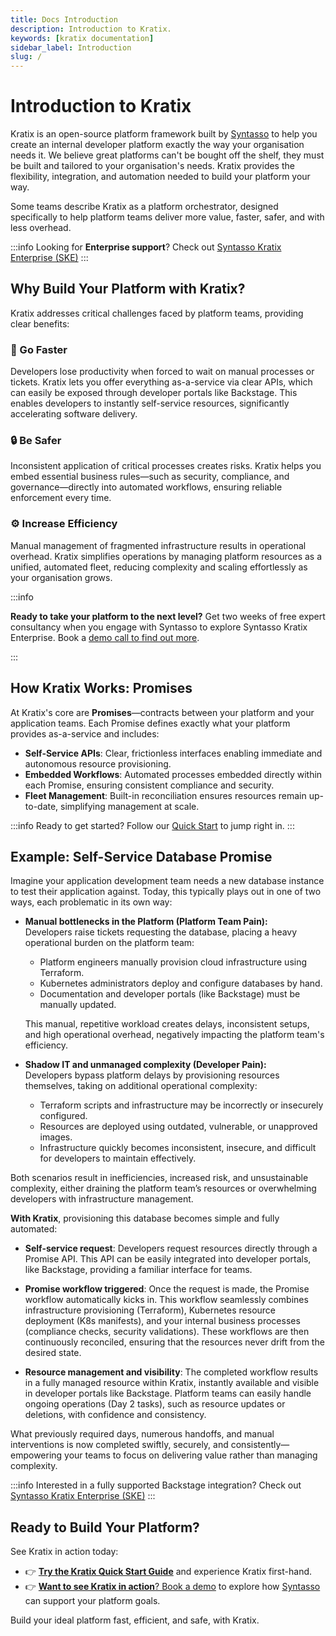 ```yaml
---
title: Docs Introduction
description: Introduction to Kratix.
keywords: [kratix documentation]
sidebar_label: Introduction
slug: /
---
```


# Introduction to Kratix

Kratix is an open-source platform framework built by
[Syntasso](https://syntasso.io) to help you create an internal developer
platform exactly the way your organisation needs it. We believe great platforms
can't be bought off the shelf, they must be built and tailored to your
organisation's needs. Kratix provides the flexibility, integration, and
automation needed to build your platform your way.

Some teams describe Kratix as a platform orchestrator, designed specifically to
help platform teams deliver more value, faster, safer, and with less overhead.

:::info
Looking for **Enterprise support**? Check out [Syntasso Kratix
Enterprise (SKE)](https://syntasso.io/pricing)
:::


## Why Build Your Platform with Kratix?

Kratix addresses critical challenges faced by platform teams, providing clear
benefits:

### 🚀 Go Faster

Developers lose productivity when forced to wait on manual processes or tickets.
Kratix lets you offer everything as-a-service via clear APIs, which can easily
be exposed through developer portals like Backstage. This enables developers to
instantly self-service resources, significantly accelerating software delivery.

### 🔒 Be Safer

Inconsistent application of critical processes creates risks. Kratix helps you
embed essential business rules—such as security, compliance, and
governance—directly into automated workflows, ensuring reliable enforcement
every time.

### ⚙️ Increase Efficiency

Manual management of fragmented infrastructure results in operational overhead.
Kratix simplifies operations by managing platform resources as a unified,
automated fleet, reducing complexity and scaling effortlessly as your
organisation grows.

:::info

**Ready to take your platform to the next level?**
Get two weeks of free expert consultancy when you engage with Syntasso to explore Syntasso Kratix Enterprise.
Book a [demo call to find out more](https://www.syntasso.io/#contact-us). 

:::

## How Kratix Works: Promises

At Kratix's core are **Promises**—contracts between your platform and your
application teams. Each Promise defines exactly what your platform provides
as-a-service and includes:

- **Self-Service APIs**: Clear, frictionless interfaces enabling immediate and
autonomous resource provisioning.
- **Embedded Workflows**: Automated processes embedded directly within each
Promise, ensuring consistent compliance and security.
- **Fleet Management**: Built-in reconciliation ensures resources remain
up-to-date, simplifying management at scale.

:::info
Ready to get started? Follow our [Quick Start](01-quick-start.md) to jump right in.
:::

## Example: Self-Service Database Promise

Imagine your application development team needs a new database instance to test their application against. Today, this typically plays out in one of two ways, each problematic in its own way:

- **Manual bottlenecks in the Platform (Platform Team Pain):**  
  Developers raise tickets requesting the database, placing a heavy operational burden on the platform team:
  - Platform engineers manually provision cloud infrastructure using Terraform.
  - Kubernetes administrators deploy and configure databases by hand.
  - Documentation and developer portals (like Backstage) must be manually updated.
  
  This manual, repetitive workload creates delays, inconsistent setups, and high operational overhead, negatively impacting the platform team's efficiency.

- **Shadow IT and unmanaged complexity (Developer Pain):**  
  Developers bypass platform delays by provisioning resources themselves, taking on additional operational complexity:
  - Terraform scripts and infrastructure may be incorrectly or insecurely configured.
  - Resources are deployed using outdated, vulnerable, or unapproved images.
  - Infrastructure quickly becomes inconsistent, insecure, and difficult for developers to maintain effectively.

Both scenarios result in inefficiencies, increased risk, and unsustainable complexity, either draining the platform team’s resources or overwhelming developers with infrastructure management.

**With Kratix**, provisioning this database becomes simple and fully automated:

- **Self-service request**: Developers request resources directly through a
Promise API. This API can be easily integrated into developer portals, like
Backstage, providing a familiar interface for teams.

- **Promise workflow triggered**: Once the request is made, the Promise workflow
automatically kicks in. This workflow seamlessly combines infrastructure
provisioning (Terraform), Kubernetes resource deployment (K8s manifests), and
your internal business processes (compliance checks, security validations).
These workflows are then continuously reconciled, ensuring that the resources
never drift from the desired state.

- **Resource management and visibility**: The completed workflow results in a
fully managed resource within Kratix, instantly available and visible in
developer portals like Backstage. Platform teams can easily handle ongoing
operations (Day 2 tasks), such as resource updates or deletions, with confidence
and consistency.

What previously required days, numerous handoffs, and manual interventions is
now completed swiftly, securely, and consistently—empowering your teams to focus
on delivering value rather than managing complexity.

:::info
Interested in a fully supported Backstage integration? Check out [Syntasso Kratix Enterprise
(SKE)](https://www.syntasso.io/solutions/upgrade-backstage-from-portal-to-platform-with-kratix)
:::

## Ready to Build Your Platform?

See Kratix in action today:

- 👉 [**Try the Kratix Quick Start Guide**](/main/quick-start) and experience
Kratix first-hand.
- 👉 [**Want to see Kratix in action**? Book a demo](https://www.syntasso.io/#contact-us) to explore how [Syntasso](https://www.syntasso.io/) can support your platform goals.


Build your ideal platform fast, efficient, and safe, with Kratix.
